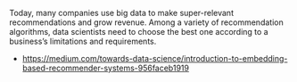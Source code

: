 
Today, many companies use big data to make super-relevant recommendations and grow revenue. Among a variety of recommendation algorithms, data scientists need to choose the best one according to a business’s limitations and requirements.


- https://medium.com/towards-data-science/introduction-to-embedding-based-recommender-systems-956faceb1919